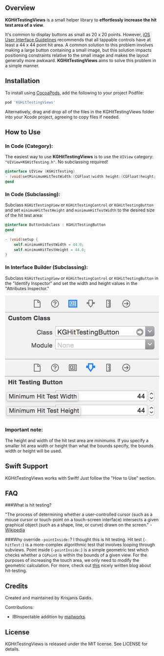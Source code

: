 ## Overview
**KGHitTestingViews** is a small helper library to **effortlessly increase the hit test area of a view**.

It's common to display buttons as small as 20 x 20 points. However, [iOS User Interface Guidelines](https://developer.apple.com/library/ios/documentation/UserExperience/Conceptual/MobileHIG/LayoutandAppearance.html) recommends that all tappable controls have at least a 44 x 44 point hit area. A common solution to this problem involves making a large button containing a small image, but this solution impacts positioning constraints relative to the small image and makes the layout generally more awkward. **KGHitTestingViews** aims to solve this problem in a simple manner.

## Installation

To install using [CocoaPods](https://github.com/cocoapods/cocoapods), add the following to your project Podfile:

```ruby
pod 'KGHitTestingViews'
```

Alternatively, drag and drop all of the files in the KGHitTestingViews folder into your Xcode project, agreeing to copy files if needed.

## How to Use

### In Code (Category):
The easiest way to use **KGHitTestingViews** is to use the `UIView` category: `"UIView+KGHitTesting.h"`. No subclassing required!

```objective-c
@interface UIView (KGHitTesting)
- (void)setMinimumHitTestWidth:(CGFloat)width height:(CGFloat)height;
@end
```

### In Code (Subclassing):
Subclass `KGHitTestingView` or `KGHitTestingControl` or `KGHitTestingButton` and set `minimumHitTestHeight` and `minimumHitTestWidth` to the desired size of the hit test area:

```objective-c
@interface ButtonSubclass : KGHitTestingButton
@end
```
```objective-c
- (void)setup {
	self.minimumHitTestWidth = 44.0;
	self.minimumHitTestHeight = 44.0;
}
```

### In Interface Builder (Subclassing):
Subclass `KGHitTestingView` or `KGHitTestingControl` or `KGHitTestingButton` in the "Identify Inspector" and set the width and height values in the "Attributes Inspector."

![](Images/InterfaceBuilderSubclassExample.png)

### Important note: 
The height and width of the hit test area are *minimums*. If you specify a smaller hit area width or height than what the bounds specify, the bounds width or height will be used.

## Swift Support
KGHitTestingViews works with Swift! Just follow the "How to Use" section.

## FAQ
###What is hit testing?

"The process of determining whether a user-controlled cursor (such as a mouse cursor or touch-point on a touch-screen interface) intersects a given graphical object (such as a shape, line, or curve) drawn on the screen." - [Wikipedia](http://en.wikipedia.org/wiki/Hit-testing)

###Why override `-pointInside:`? I thought this is hit testing.
Hit test (`-hitTest:`) is a more-complex algorithmic test that involves looping through subviews. Point inside (`-pointInside:`) is a simple geometric test which checks whether a `CGPoint` is within the bounds of a given view. For the purposes of increasing the touch area, we only need to modify the geometric calculation. For more, check out [this](http://smnh.me/hit-testing-in-ios/) nicely written blog about hit-testing.

## Credits
Created and maintained by Krisjanis Gaidis. 

Contributions:

* IBInspectable addition by [mailworks](https://github.com/mailworks).

## License
KGHitTestingViews is released under the MIT license. See LICENSE for details.